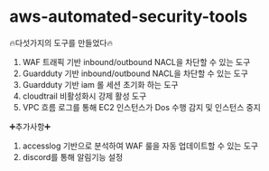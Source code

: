 # aws-automated-security-tools

🔥다섯가지의 도구를 만들었다🔥
1. WAF 트래픽 기반 inbound/outbound NACL을 차단할 수 있는 도구
2. Guardduty 기반 inbound/outbound NACL을 차단할 수 있는 도구
3. Guardduty 기반 iam 롤 세션 초기화 하는 도구
4. cloudtrail 비활성화시 강제 활성 도구
5. VPC 흐름 로그를 통해 EC2 인스턴스가 Dos 수행 감지 및 인스턴스 중지


➕추가사항➕
1. accesslog 기반으로 분석하여 WAF 룰을 자동 업데이트할 수 있는 도구
2. discord를 통해 알림기능 설정
